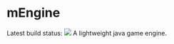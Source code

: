 mEngine
=======
Latest build status: <a href="http://84.201.32.134:8111/viewType.html?buildTypeId=mEngine_BuildDefault&guest=1"><img src="http://84.201.32.134:8111/app/rest/builds/buildType:(id:mEngine_BuildDefault)/statusIcon"/></a>
A lightweight java game engine.
